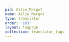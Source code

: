 ```yaml
---
pid: Ailie_Margot
name: Ailie Margot
type: translator
order: '163'
layout: tagpage
collection: translator_tags
---
```

